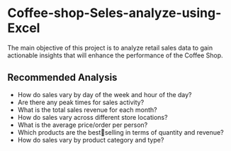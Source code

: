 # Coffee-shop-Seles-analyze-using-Excel

The main objective of
this project is to analyze
retail sales data to gain
actionable insights that
will enhance the
performance of the
Coffee Shop.



## Recommended Analysis

* How do sales vary by day of the week and hour of the day?
* Are there any peak times for sales activity?
* What is the total sales revenue for each month?
* How do sales vary across different store locations?
* What is the average price/order per person?
* Which products are the bestselling in terms of quantity and revenue?
* How do sales vary by product category and type?
